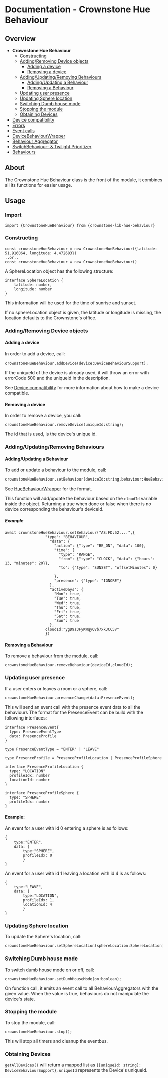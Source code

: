 # Documentation - Crownstone Hue Behaviour
## Overview
 - **Crownstone Hue Behaviour**
	- [Constructing](#Constructing) 
	- [Adding/Removing Device objects](#addingremoving-device-objects)
		- [Adding a device](#adding-a-device)
		- [Removing a device](#removing-a-device)
	- [Adding/Updating/Removing Behaviours](#addingupdatingremoving-behaviours)
		- [Adding/Updating a Behaviour](#addingupdating-a-behaviour) 
		- [Removing a Behaviour](#removing-a-behaviour)
	-  [Updating user presence](#updating-user-presence)
	-  [Updating Sphere location](#updating-sphere-location)
	-  [Switching Dumb house mode](#switching-dumb-house-mode)
	-  [Stopping the module](#stopping-the-module)
	-  [Obtaining Devices](#obtaining-devices) 
 - [Device compatibility](/documentation/DeviceSupport.md)
 - [Errors](/documentation/Errors.md)
 - [Event calls](/documentation/EventCalls.md)
 - [DeviceBehaviourWrapper](/documentation/DeviceBehaviourWrapper.md)
 - [Behaviour Aggregator](/documentation/BehaviourAggregator.md)
 - [SwitchBehaviour- & Twilight Prioritizer](/documentation/Prioritizer.md)
 - [Behaviours](/documentation/Behaviours.md)

## About
The Crownstone Hue Behaviour class is the front of the module, it combines all its functions for easier usage.

## Usage 
### Import
```import {CrownstoneHueBehaviour} from {crownstone-lib-hue-behaviour}```
### Constructing
```
const crownstoneHueBehaviour = new CrownstoneHueBehaviour({latitude: 51.916064, longitude: 4.472683})  
..or..
const crownstoneHueBehaviour = new CrownstoneHueBehaviour()  
```
A SphereLocation object has the following structure:
```
interface SphereLocation {
	latitude: number,
	longitude: number
}
```
This information will be used for the time of sunrise and sunset.

If no sphereLocation object is given, the latitude or longitude is missing, the location defaults to the Crownstone's office.

### Adding/Removing Device objects
#### Adding a device
In order to add a device, call:
```
crownstoneHueBehaviour.addDevice(device:DeviceBehaviourSupport);
```   
If the uniqueId of the device is already used, it will throw an error with errorCode 500 and the uniqueId in the description.

See [Device compatibility](/documentation/DeviceSupport.md) for more information about how to make a device compatible.

#### Removing a device
In order to remove a device, you call:
```
crownstoneHueBehaviour.removeDevice(uniqueId:string);
``` 
The id that is used, is the device's unique id. 

### Adding/Updating/Removing Behaviours
#### Adding/Updating a Behaviour
To add or update a behaviour to the module, call:
```
crownstoneHueBehaviour.setBehaviour(deviceId:string,behaviour:HueBehaviourWrapper);
``` 
See [HueBehaviourWrapper](/src/declarations/behaviourTypes.d.ts) for the format.
 
This function will add/update the behaviour based on the ```cloudId``` variable inside the object. 
Returning a true when done or false when there is no device corresponding the behaviour's deviceId.

##### Example
```
await crownstoneHueBehaviour.setBehaviour("AS:FD:52....",{
				  "type": "BEHAVIOUR",
                    "data": {
                      "action": {"type": "BE_ON", "data": 100},
                      "time": {
                        "type": "RANGE",
                        "from": {"type": "CLOCK", "data": {"hours": 13, "minutes": 20}},
                        "to": {"type": "SUNSET", "offsetMinutes": 0}
                  
                      },
                      "presence": {"type": "IGNORE"}
                    },
                    "activeDays": {
                      "Mon": true,
                      "Tue": true,
                      "Wed": true,
                      "Thu": true,
                      "Fri": true,
                      "Sat": true,
                      "Sun": true
                    }, 
				  cloudId:"ygD9z3FyKWqyOVb7xkJCC5v"
				  })
```

#### Removing a Behaviour 
To remove a behaviour from the module, call:
```
crownstoneHueBehaviour.removeBehaviour(deviceId,cloudId);
``` 

### Updating user presence
If a user enters or leaves a room or a sphere, call:
```
crownstoneHueBehaviour.presenceChange(data:PresenceEvent);
``` 
This will send an event call with the presence event data to all the behaviours
The format for the PresenceEvent can be build with the following interfaces:
```
interface PresenceEvent{  
  type: PresenceEventType  
  data: PresenceProfile  
}

type PresenceEventType = "ENTER" | "LEAVE"  

type PresenceProfile = PresenceProfileLocation | PresenceProfileSphere  
  
interface PresenceProfileLocation {  
  type: "LOCATION"  
  profileIdx: number  
  locationId: number  
}  
  
interface PresenceProfileSphere {  
  type: "SPHERE"  
  profileIdx: number  
}  
```
#### Example:
An event for a user with id 0 entering a sphere is as follows:
```
{
	type:"ENTER",
	data: {
		type:"SPHERE",
		profileIdx: 0
		}
}
```
An event for a user with id 1 leaving a location with id 4 is as follows:
```
{
	type:"LEAVE",
	data: {
		type:"LOCATION",
		profileIdx: 1,
		locationId: 4
		}
}
```

### Updating Sphere location
To update the Sphere's location, call:
```
crownstoneHueBehaviour.setSphereLocation(sphereLocation:SphereLocation);

```

### Switching Dumb house mode
To switch dumb house mode on or off, call:
```
crownstoneHueBehaviour.setDumbHouseMode(on:boolean);
```
On function call, it emits an event call to all BehaviourAggregators with the given value.
When the value is true, behaviours do not manipulate the device's state.

### Stopping the module
To stop the module, call:
```
crownstoneHueBehaviour.stop();
```
This will stop all timers and cleanup the eventbus.


### Obtaining Devices

```getAllDevices()```  will return a mapped list as `{[uniqueId: string]: DeviceBehaviourSupport}`, `uniqueId` represents the Device's uniqueId.

